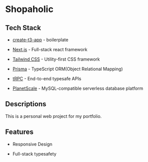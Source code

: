 # Shopaholic

## Tech Stack

- [create-t3-app](https://create.t3.gg/) - boilerplate

- [Next.js](https://nextjs.org) - Full-stack react framework

- [Tailwind CSS](https://tailwindcss.com) - Utility-first CSS framework

- [Prisma](https://prisma.io) - TypeScript ORM(Object Relational Mapping)

- [tRPC](https://trpc.io) - End-to-end typesafe APIs

- [PlanetScale](https://planetscale.com) - MySQL-compatible serverless database platform

## Descriptions

This is a personal web project for my portfolio.

## Features

- Responsive Design

- Full-stack typesafety
